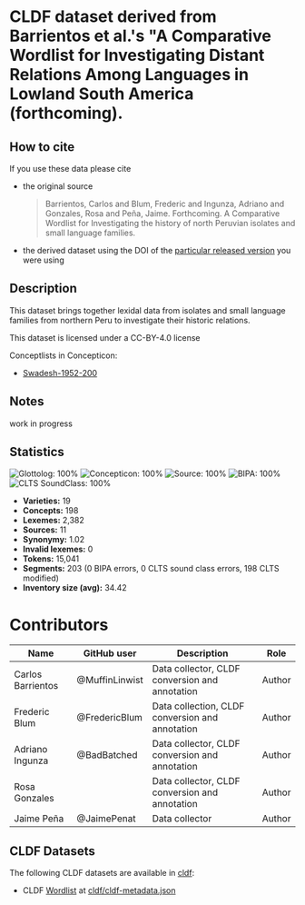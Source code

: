 # CLDF dataset derived from Barrientos et al.'s "A Comparative Wordlist for Investigating Distant Relations Among Languages in Lowland South America (forthcoming).

## How to cite

If you use these data please cite
- the original source
  > Barrientos, Carlos and Blum, Frederic and Ingunza, Adriano and Gonzales, Rosa and Peña, Jaime. Forthcoming. A Comparative Wordlist for Investigating the history of north Peruvian isolates and small language families.
- the derived dataset using the DOI of the [particular released version](../../releases/) you were using

## Description


This dataset brings together lexidal data from isolates and small language families from northern Peru to investigate their historic relations.

This dataset is licensed under a CC-BY-4.0 license


Conceptlists in Concepticon:
- [Swadesh-1952-200](https://concepticon.clld.org/contributions/Swadesh-1952-200)
## Notes

work in progress


## Statistics


![Glottolog: 100%](https://img.shields.io/badge/Glottolog-100%25-brightgreen.svg "Glottolog: 100%")
![Concepticon: 100%](https://img.shields.io/badge/Concepticon-100%25-brightgreen.svg "Concepticon: 100%")
![Source: 100%](https://img.shields.io/badge/Source-100%25-brightgreen.svg "Source: 100%")
![BIPA: 100%](https://img.shields.io/badge/BIPA-100%25-brightgreen.svg "BIPA: 100%")
![CLTS SoundClass: 100%](https://img.shields.io/badge/CLTS%20SoundClass-100%25-brightgreen.svg "CLTS SoundClass: 100%")

- **Varieties:** 19
- **Concepts:** 198
- **Lexemes:** 2,382
- **Sources:** 11
- **Synonymy:** 1.02
- **Invalid lexemes:** 0
- **Tokens:** 15,041
- **Segments:** 203 (0 BIPA errors, 0 CLTS sound class errors, 198 CLTS modified)
- **Inventory size (avg):** 34.42

# Contributors

Name | GitHub user    | Description | Role |
--- |----------------| --- | --- |
Carlos Barrientos | @MuffinLinwist | Data collector, CLDF conversion and annotation | Author
Frederic Blum | @FredericBlum  | Data collection, CLDF conversion and annotation | Author
Adriano Ingunza | @BadBatched    | Data collector, CLDF conversion and annotation | Author
Rosa Gonzales |                | Data collector, CLDF conversion and annotation | Author
Jaime Peña | @JaimePenat    | Data collector | Author




## CLDF Datasets

The following CLDF datasets are available in [cldf](cldf):

- CLDF [Wordlist](https://github.com/cldf/cldf/tree/master/modules/Wordlist) at [cldf/cldf-metadata.json](cldf/cldf-metadata.json)
